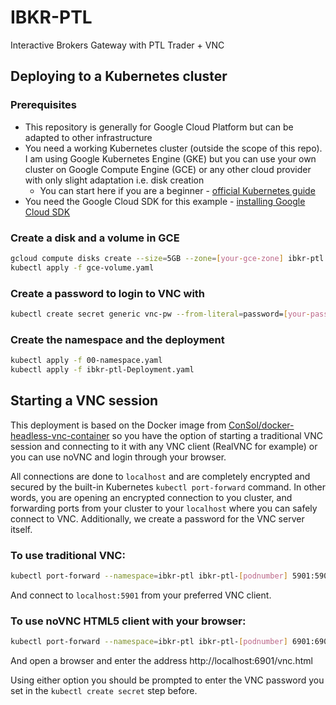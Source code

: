 # IBKR-PTL
Interactive Brokers Gateway with PTL Trader + VNC

## Deploying to a Kubernetes cluster

### Prerequisites
* This repository is generally for Google Cloud Platform but can be adapted to other infrastructure
* You need a working Kubernetes cluster (outside the scope of this repo). I am using Google Kubernetes Engine (GKE) but you can use your own cluster on Google Compute Engine (GCE) or any other cloud provider with only slight adaptation i.e. disk creation
  * You can start here if you are a beginner - [official Kubernetes guide](https://kubernetes.io/docs/setup/turnkey/gce/ "Running Kubernetes on Google Compute Engine")
* You need the Google Cloud SDK for this example - [installing Google Cloud SDK](https://cloud.google.com/sdk/install)

### Create a disk and a volume in GCE

```bash
gcloud compute disks create --size=5GB --zone=[your-gce-zone] ibkr-ptl
kubectl apply -f gce-volume.yaml
```

### Create a password to login to VNC with

```bash
kubectl create secret generic vnc-pw --from-literal=password=[your-password] --namespace=ibkr-ptl
```

### Create the namespace and the deployment

```bash
kubectl apply -f 00-namespace.yaml
kubectl apply -f ibkr-ptl-Deployment.yaml
```

## Starting a VNC session

This deployment is based on the Docker image from [ConSol/docker-headless-vnc-container](https://github.com/ConSol/docker-headless-vnc-container) so you have the option of starting a traditional VNC session and connecting to it with any VNC client (RealVNC for example) or you can use noVNC and login through your browser.

All connections are done to `localhost` and are completely encrypted and secured by the built-in Kubernetes `kubectl port-forward` command. In other words, you are opening an encrypted connection to you cluster, and forwarding ports from your cluster to your `localhost` where you can safely connect to VNC. Additionally, we create a password for the VNC server itself.

### To use traditional VNC:

```bash
kubectl port-forward --namespace=ibkr-ptl ibkr-ptl-[podnumber] 5901:5901
```

And connect to `localhost:5901` from your preferred VNC client.

### To use noVNC HTML5 client with your browser:

```bash
kubectl port-forward --namespace=ibkr-ptl ibkr-ptl-[podnumber] 6901:6901
```

And open a browser and enter the address http://localhost:6901/vnc.html

Using either option you should be prompted to enter the VNC password you set in the `kubectl create secret` step before.
